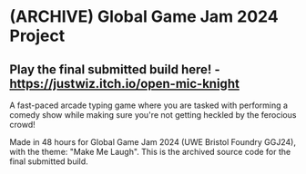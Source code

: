 # (ARCHIVE) Global Game Jam 2024 Project

## Play the final submitted build here! - https://justwiz.itch.io/open-mic-knight

A fast-paced arcade typing game where you are tasked with performing a comedy show while making sure you're not getting heckled by the ferocious crowd!

Made in 48 hours for Global Game Jam 2024 (UWE Bristol Foundry GGJ24), with the theme: "Make Me Laugh". This is the archived source code for the final submitted build.
